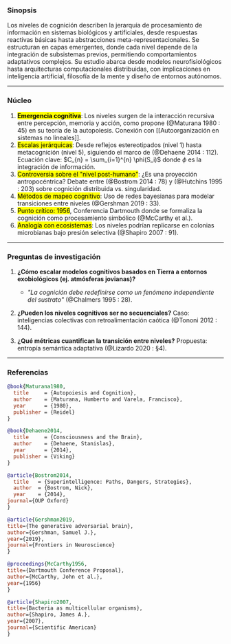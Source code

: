 
### Sinopsis  
Los niveles de cognición describen la jerarquía de procesamiento de información en sistemas biológicos y artificiales, desde respuestas reactivas básicas hasta abstracciones meta-representacionales. Se estructuran en capas emergentes, donde cada nivel depende de la integración de subsistemas previos, permitiendo comportamientos adaptativos complejos. Su estudio abarca desde modelos neurofisiológicos hasta arquitecturas computacionales distribuidas, con implicaciones en inteligencia artificial, filosofía de la mente y diseño de entornos autónomos.

---

### Núcleo  

1. <mark class='hltr-verde'>**Emergencia cognitiva**</mark>: Los niveles surgen de la interacción recursiva entre percepción, memoria y acción, como propone (@Maturana 1980 : 45) en su teoría de la autopoiesis. Conexión con [[Autoorganización en sistemas no lineales]].  
2. <mark class='hltr-blue'>Escalas jerárquicas</mark>: Desde reflejos estereotipados (nivel 1) hasta metacognición (nivel 5), siguiendo el marco de (@Dehaene 2014 : 112). Ecuación clave: $C_{n} = \sum_{i=1}^{n} \phi(S_i)$ donde $\phi$ es la integración de información.  
3. <mark class='hltr-red'>Controversia sobre el "nivel post-humano"</mark>: ¿Es una proyección antropocéntrica? Debate entre (@Bostrom 2014 : 78) y (@Hutchins 1995 : 203) sobre cognición distribuida vs. singularidad.  
4. <mark class='hltr-orange'>Métodos de mapeo cognitivo</mark>: Uso de redes bayesianas para modelar transiciones entre niveles (@Gershman 2019 : 33).  
5. <mark class='hltr-yellow'>Punto crítico: 1956</mark>, Conferencia Dartmouth donde se formaliza la cognición como procesamiento simbólico (@McCarthy et al.).  
6. <mark class='hltr-purple'>Analogía con ecosistemas</mark>: Los niveles podrían replicarse en colonias microbianas bajo presión selectiva (@Shapiro 2007 : 91).  

---

### Preguntas de investigación  

1. **¿Cómo escalar modelos cognitivos basados en Tierra a entornos exobiológicos (ej. atmósferas jovianas)?**  
   - *"La cognición debe redefinirse como un fenómeno independiente del sustrato"* (@Chalmers 1995 : 28).  

2. **¿Pueden los niveles cognitivos ser no secuenciales?** Caso: inteligencias colectivas con retroalimentación caótica (@Tononi 2012 : 144).  

3. **¿Qué métricas cuantifican la transición entre niveles?** Propuesta: entropía semántica adaptativa (@Lizardo 2020 : §4).  

---

### Referencias  
```bibtex
@book{Maturana1980,
  title     = {Autopoiesis and Cognition},
  author    = {Maturana, Humberto and Varela, Francisco},
  year      = {1980},
  publisher = {Reidel}
}

@book{Dehaene2014,
  title     = {Consciousness and the Brain},
  author    = {Dehaene, Stanislas},
  year      = {2014},
  publisher = {Viking}
}

@article{Bostrom2014,
  title   = {Superintelligence: Paths, Dangers, Strategies},
  author  = {Bostrom, Nick},
  year    = {2014},
journal={OUP Oxford}
}

@article{Gershman2019,
title={The generative adversarial brain},
author={Gershman, Samuel J.},
year={2019},
journal={Frontiers in Neuroscience}
}

@proceedings{McCarthy1956,
title={Dartmouth Conference Proposal},
author={McCarthy, John et al.},
year={1956}
}

@article{Shapiro2007,
title={Bacteria as multicellular organisms},
author={Shapiro, James A.}, 
year={2007}, 
journal={Scientific American}
}
```